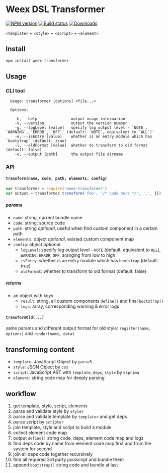 # Weex DSL Transformer

[![NPM version][npm-image]][npm-url]
[![Build status][circle-image]][circle-url]
[![Downloads][downloads-image]][downloads-url]

[npm-image]: https://img.shields.io/npm/v/weex-transformer.svg?style=flat-square
[npm-url]: https://npmjs.org/package/weex-transformer
[circle-image]: https://circleci.com/gh/alibaba/weex_toolchain.svg?style=svg
[circle-url]: https://circleci.com/gh/alibaba/weex_toolchain/tree/master
[downloads-image]: https://img.shields.io/npm/dm/weex-transformer.svg?style=flat-square
[downloads-url]: https://npmjs.org/package/weex-transformer

`<template>` + `<style>` + `<script>` + `<element>`

## Install

```bash
npm install weex-transformer
```

## Usage

### CLI tool

```
  Usage: transformer [options] <file...>

  Options:

    -h, --help               output usage information
    -V, --version            output the version number
    -g, --logLevel [value]   specify log output level - `NOTE`, `WARNING`, `ERROR`, `OFF`` (default: `NOTE`, equivalent to `ALL`)'
    -e, --isEntry [value]    whether is an entry module which has `bootstrap` (default: true)
    -l, --oldFormat [value]  whether to transform to old format (default: false)
    -o, --output [path]      the output file dirname
```

### API

#### `transform(name, code, path, elements, config)`

```javascript
var transformer = require('weex-transformer')
var output = transformer.transform('foo', '/* code here */', '.', {})
```

##### params

- `name`: string, current bundle name
- `code`: string, source code
- `path`: string *optional*, useful when find custom component in a certain path
- `elements`: object *optional*, existed custom component map
- `config`: object *optional*
    * `logLevel`: specify log output level - `NOTE` (default, equivalent to `ALL`), `WARNING`, `ERROR`, `OFF`, aranging from low to high
    * `isEntry`: whether is an entry module which has `bootstrap` (default: true)
    * `oldFormat`: whether to transform to old format (default: false)

##### returns

- an object with keys
    * `result`: string, all custom components `define()` and final `bootstrap()`
    * `logs`: array, corresponding warning & error logs

#### `transformOld(...)`

same params and different output format for old style: `register(name, options)` and `render(name, data)`

## transforming content

- `template`: JavaScript Object by `parse5`
- `style`: JSON Object by `css`
- `script`: JavaScript AST with `template`, `deps`, `style` by `esprima`
- `element`: string code map for deeply parsing

## workflow

1. get template, style, script, elements
2. parse and validate style by `styler`
3. parse and validate template by `templater` and get deps
4. parse script by `scripter`
5. join template, style and script to build a module
6. collect element code map
7. output `define()` string code, deps, element code map and logs
8. find deps code by name from element code map first and from file system for second
9. join all deps code together recursively
10. find all required 3rd party javascript and bundle them
11. append `bootstrap()` string code and bundle at last

